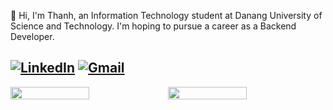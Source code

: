 
👋 Hi, I'm Thanh, an Information Technology student at Danang University of Science and Technology. I'm hoping to pursue a career as a Backend Developer.

## [![LinkedIn](https://img.shields.io/badge/LinkedIn-%230077B5.svg?style=for-the-badge&logo=linkedin&logoColor=white)](https://www.linkedin.com/in/v%C4%83n-c%C3%B4ng-ch%C3%AD-thanh-03b394310/) [![Gmail](https://img.shields.io/badge/Gmail-D14836?style=for-the-badge&logo=gmail&logoColor=white)](mailto:vancongchithanh2004@gmail.com)


<div style="display: flex; flex-wrap: nowrap;">
  <img src="https://github-readme-stats.vercel.app/api?username=VanCongChiThanh&theme=vue-dark&show_icons=true&hide_border=true&count_private=true" style="width: 50%;">
  <img src="[Show Your Leetcode Stats on GitHub Readme](https://leetcode.card.workers.dev/vancongchithanh?theme=default&font=baloo&extension=null)" style="width: 50%;">
</div>

